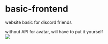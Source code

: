 # basic-frontend
website basic for discord friends


without API for avatar, will have to put it yourself
<br>![](https://media.discordapp.net/attachments/975785722327994438/982031633026797628/2022-05-28_15-38-37.gif?width=462&height=260)
